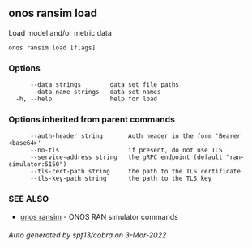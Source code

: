 ## onos ransim load

Load model and/or metric data

```
onos ransim load [flags]
```

### Options

```
      --data strings        data set file paths
      --data-name strings   data set names
  -h, --help                help for load
```

### Options inherited from parent commands

```
      --auth-header string       Auth header in the form 'Bearer <base64>'
      --no-tls                   if present, do not use TLS
      --service-address string   the gRPC endpoint (default "ran-simulator:5150")
      --tls-cert-path string     the path to the TLS certificate
      --tls-key-path string      the path to the TLS key
```

### SEE ALSO

* [onos ransim](onos_ransim.md)	 - ONOS RAN simulator commands

###### Auto generated by spf13/cobra on 3-Mar-2022
